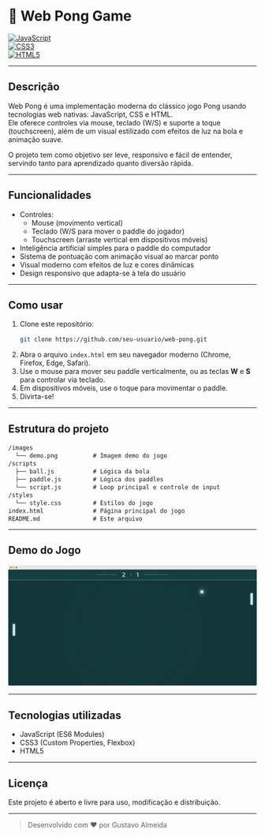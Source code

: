 
# 🏓 Web Pong Game

[![JavaScript](https://img.shields.io/badge/JavaScript-ES6-yellow.svg)](https://developer.mozilla.org/en-US/docs/Web/JavaScript)  
[![CSS3](https://img.shields.io/badge/CSS3-3.0-blue.svg)](https://developer.mozilla.org/en-US/docs/Web/CSS)  
[![HTML5](https://img.shields.io/badge/HTML5-5-orange.svg)](https://developer.mozilla.org/en-US/docs/Web/HTML)  

---

## Descrição

Web Pong é uma implementação moderna do clássico jogo Pong usando tecnologias web nativas: JavaScript, CSS e HTML.  
Ele oferece controles via mouse, teclado (W/S) e suporte a toque (touchscreen), além de um visual estilizado com efeitos de luz na bola e animação suave.

O projeto tem como objetivo ser leve, responsivo e fácil de entender, servindo tanto para aprendizado quanto diversão rápida.

---

## Funcionalidades

- Controles:
  - Mouse (movimento vertical)
  - Teclado (W/S para mover o paddle do jogador)
  - Touchscreen (arraste vertical em dispositivos móveis)
- Inteligência artificial simples para o paddle do computador
- Sistema de pontuação com animação visual ao marcar ponto
- Visual moderno com efeitos de luz e cores dinâmicas
- Design responsivo que adapta-se à tela do usuário

---

## Como usar

1. Clone este repositório:
   ```bash
   git clone https://github.com/seu-usuario/web-pong.git
   ```
2. Abra o arquivo `index.html` em seu navegador moderno (Chrome, Firefox, Edge, Safari).
3. Use o mouse para mover seu paddle verticalmente, ou as teclas **W** e **S** para controlar via teclado.
4. Em dispositivos móveis, use o toque para movimentar o paddle.
5. Divirta-se!

---

## Estrutura do projeto

```
/images
  └── demo.png          # Imagem demo do jogo
/scripts
  ├── ball.js           # Lógica da bola
  ├── paddle.js         # Lógica dos paddles
  └── script.js         # Loop principal e controle de input
/styles
  └── style.css         # Estilos do jogo
index.html              # Página principal do jogo
README.md               # Este arquivo
```

---

## Demo do Jogo

![Demo do Web Pong](./images/demo.png)

---

## Tecnologias utilizadas

- JavaScript (ES6 Modules)
- CSS3 (Custom Properties, Flexbox)
- HTML5

---

## Licença

Este projeto é aberto e livre para uso, modificação e distribuição.

---

> Desenvolvido com ❤️ por Gustavo Almeida
